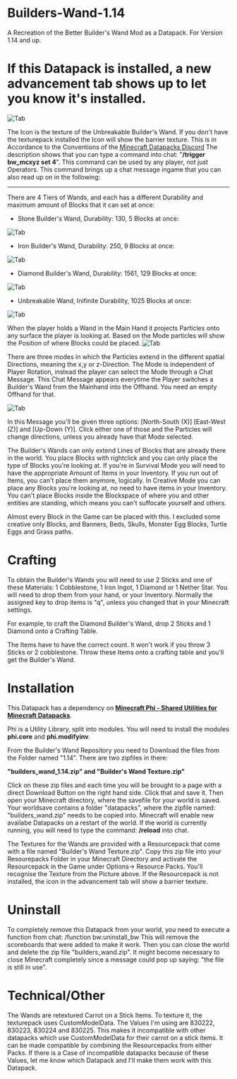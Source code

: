 # Builders-Wand-1.14
A Recreation of the Better Builder's Wand Mod as a Datapack. For Version 1.14 and up.



# If this Datapack is installed, a new advancement tab shows up to let you know it's installed. 

![Tab](https://github.com/Elemend/Builders-Wand-1.14/blob/master/Pictures/2019-05-21_10.36.04.png)
 
The Icon is the texture of the Unbreakable Builder's Wand. If you don't have the texturepack installed the Icon will show the barrier texture. This is in Accordance to the Conventions of the [Minecraft Datapacks Discord](https://discord.gg/56ySADc)
The description shows that you can type a command into chat: "**/trigger bw_mcxyz set 4**". This command can be used by any player, not just Operators. This command brings up a chat message ingame that you can also read up on in the following:
_______________________________________________________________________________________________________________________________

There are 4 Tiers of Wands, and each has a different Durability and maximum amount of Blocks that it can set at once:

- Stone Builder's Wand, Durability: 130, 5 Blocks at once:

![Tab](https://github.com/Elemend/Builders-Wand-1.14/blob/master/Pictures/2019-05-23_17.49.15.png)
- Iron Builder's Wand, Durability: 250, 9 Blocks at once:

![Tab](https://github.com/Elemend/Builders-Wand-1.14/blob/master/Pictures/2019-05-23_17.49.00.png)
- Diamond Builder's Wand, Durability: 1561, 129 Blocks at once:

![Tab](https://github.com/Elemend/Builders-Wand-1.14/blob/master/Pictures/2019-05-23_17.48.30.png)
- Unbreakable Wand, Inifinite Durability, 1025 Blocks at once:

![Tab](https://github.com/Elemend/Builders-Wand-1.14/blob/master/Pictures/2019-05-23_17.47.57.png)

When the player holds a Wand in the Main Hand it projects Particles onto any surface the player is looking at. Based on the Mode particles will show the Position of where Blocks could be placed.
![Tab](https://github.com/Elemend/Builders-Wand-1.14/blob/master/Pictures/2019-05-23_17.51.04.png)

There are three modes in which the Particles extend in the different spatial Directions, meaning the x,y or z-Direction.
The Mode is independent of Player Rotation, instead the player can select the Mode through a Chat Message. This Chat Message appears everytime the Player switches a Builder's Wand from the Mainhand into the Offhand. You need an empty Offhand for that. 

![Tab](https://github.com/Elemend/Builders-Wand-1.14/blob/master/Pictures/2019-05-23_18.09.39.png)

In this Message you'll be given three options: [North-South (X)]  [East-West (Z)] and [Up-Down (Y)]. Click either one of those and the Particles will change directions, unless you already have that Mode selected. 

The Builder's Wands can only extend Lines of Blocks that are already there in the world. You place Blocks with rightclick and you can only place the type of Blocks you're looking at. If you're in Survival Mode you will need to have the appropriate Amount of Items in your Inventory. If you run out of Items, you can't place them anymore, logically. In Creative Mode you can place any Blocks you're looking at, no need to have items in your Inventory. You can't place Blocks inside the Blockspace of where you and other entities are standing, which means you can't suffocate yourself and others.

Almost every Block in the Game can be placed with this. I excluded some creative only Blocks, and Banners, Beds, Skulls, Monster Egg Blocks, Turtle Eggs and Grass paths.


# Crafting

To obtain the Builder's Wands you will need to use 2 Sticks and one of these Materials: 1 Cobblestone, 1 Iron Ingot, 1 Diamond or 1 Nether Star. You will need to drop them from your hand, or your Inventory. Normally the assigned key to drop items is "q", unless you changed that in your Minecraft settings. 

For example, to craft the Diamond Builder's Wand, drop 2 Sticks and 1 Diamond onto a Crafting Table.

The Items have to have the correct count. It won't work if you throw 3 Sticks or 2 cobblestone. Throw these Items onto a crafting table and you'll get the Builder's Wand.


# Installation

This Datapack has a dependency on [**Minecraft Phi - Shared Utilities for Minecraft Datapacks**](https://github.com/MinecraftPhi/MinecraftPhi-modules).  

Phi is a Utility Library, split into modules. You will need to install the modules **phi.core** and **phi.modifyinv**.

From the Builder's Wand Repository you need to Download the files from the Folder named "1.14".
There are two zipfiles in there: 

**"builders_wand_1.14.zip" and "Builder's Wand Texture.zip"**

Click on these zip files and each time you will be brought to a page with a direct Download Button on the right hand side. Click that and save it. 
Then open your Minecraft directory, where the savefile for your world is saved. Your worldsave contains a folder "datapacks", where the zipfile named: "builders_wand.zip" needs to be copied into. Minecraft will enable new availabe Datapacks on a restart of the world. If the world is currently running, you will need to type the command: **/reload** into chat.

The Textures for the Wands are provided with a Resourcepack that come with a file named "Builder's Wand Texture.zip". Copy this zip file into your Resourepacks Folder in your Minecraft Directory and activate the Resourcepack in the Game under Options-> Resource Packs. You'll recognise the Texture from the Picture above. If the Resourcepack is not installed, the icon in the advancement tab will show a barrier texture.

# Uninstall

To completely remove this Datapack from your world, you need to execute a function from chat: /function bw:uninstall_bw
This will remove the scoreboards that were added to make it work. Then you can close the world and delete the zip file "builders_wand.zip". It might become necessary to close Minecraft completely since a message could pop up saying: "the file is still in use".

# Technical/Other

The Wands are retextured Carrot on a Stick Items. To texture it, the texturepack uses CustomModelData. The Values I'm using are 830222, 830223, 830224 and 830225. This makes it incompatible with other datapacks which use CustomModelData for their carrot on a stick items. It can be made compatible by combining the Resourcepacks from either Packs. If there is a Case of incompatible datapacks because of these Values, let me know which Datapack and I'll make them work with this Datapack.
